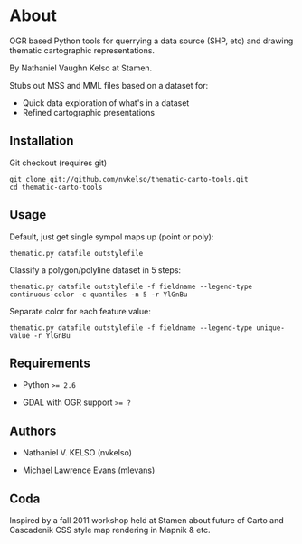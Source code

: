 # About

OGR based Python tools for querrying a data source (SHP, etc) and drawing thematic cartographic representations.

By Nathaniel Vaughn Kelso at Stamen.

Stubs out MSS and MML files based on a dataset for:

* Quick data exploration of what's in a dataset
* Refined cartographic presentations


## Installation

Git checkout (requires git)

    git clone git://github.com/nvkelso/thematic-carto-tools.git
    cd thematic-carto-tools


## Usage

Default, just get single sympol maps up (point or poly):

    thematic.py datafile outstylefile

Classify a polygon/polyline dataset in 5 steps:

    thematic.py datafile outstylefile -f fieldname --legend-type continuous-color -c quantiles -n 5 -r YlGnBu

Separate color for each feature value:

    thematic.py datafile outstylefile -f fieldname --legend-type unique-value -r YlGnBu


## Requirements

- Python `>= 2.6`

- GDAL with OGR support `>= ?`


## Authors

- Nathaniel V. KELSO (nvkelso)

- Michael Lawrence Evans (mlevans)


## Coda

Inspired by a fall 2011 workshop held at Stamen about future of Carto and Cascadenik CSS style map rendering in Mapnik & etc.